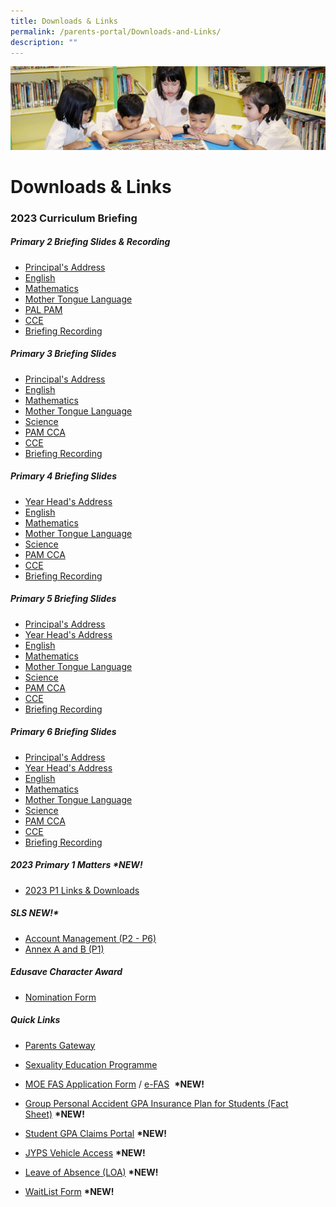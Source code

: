 ```yaml
---
title: Downloads & Links
permalink: /parents-portal/Downloads-and-Links/
description: ""
---
```

![](/images/banner.gif)

Downloads & Links
=================

### 2023 Curriculum Briefing

##### **Primary 2 Briefing Slides & Recording**

*   [Principal's Address](/files/2023%20P2%20P%20Welcome_Address.pdf)
*   [English](/files/2023%20P2%20EL%20Curriculum%20Briefing.pdf)
*   [Mathematics](/files/2023%20P2%20MA%20Curriculum%20Briefing.pdf)
*   [Mother Tongue Language](/files/2023%20P2%20MTL%20Curriculum%20Briefing.pdf)
*   [PAL PAM](/files/2023%20P2%20PAL%20PAM%20Curriculum%20Briefing.pdf)
*   [CCE](/files/CCE%20Briefing%20for%20P2%20parents%202023.pdf)
*   [Briefing Recording](https://drive.google.com/file/d/1Zn-28oWzptc-5pvk8RSwKt39RwxhhN_6/view?usp=sharing)


##### **Primary 3 Briefing Slides**  

*   [Principal's Address](/files/2023%20P3%20P%20Address%202023.pdf)
*   [English](/files/2023%20P3%20EL%20Cclm%20Briefing_upload.pdf)
*   [Mathematics](/files/2023%20P3%20MA%20Curriculum%20Briefing.pdf)
*   [Mother Tongue Language](/files/2023%20P3%20MTL%20Curriculum%20Briefing.pdf)
*   [Science](/files/Primary%203_SCI%2013%20Jan.pdf)
*   [PAM CCA](/files/2023%20P3%20PAM%20CCA%20Curriculum%20Briefing.pdf)
*   [CCE](/files/CCE%20Briefing%20for%20P3%20parents%202023.pdf)
*   [Briefing Recording](https://drive.google.com/file/d/1b0wGLX4sm8CSj-N9E6dizuRe2UTTIhyI/view?usp=sharing)


##### **Primary 4 Briefing Slides**  

*   [Year Head's Address](/files/2023%20YH%20Presentation%20for%20Curriculum%20Briefing%20P4.pdf)
*   [English](/files/2023%20P4%20EL%20Cclm%20Briefing%20uploading.pdf)
*   [Mathematics](/files/2023%20P4%20MA%20Curriculum%20Briefing.pdf)
*   [Mother Tongue Language](/files/2023%20P4%20MTL%20Curriculum%20Briefing.pdf)
*   [Science](/files/2023%20P4%20SCI%20Curriculum%20Briefing.pdf)
*   [PAM CCA](/files/2023%20PAM%20CCA%20Curriculum%20Briefing.pdf)
*   [CCE](/files/CCE%20Briefing%20for%20P4%20parents%202023.pdf)
*   [Briefing Recording](https://drive.google.com/file/d/1weLQFWfjTZfjTJ2UqQfnKBHWZHoRHILo/view?usp=sharing)


##### **Primary 5 Briefing Slides**  

*   [Principal's Address](/files/Curriculum%20Briefing%202023%20for%20PSLE%20Changes%20and%20DSA_P5%20Principal.pdf)
*   [Year Head's Address](/files/P5%20Currciulum%20Briefing%202023_YH%20updated.pdf)
*   [English](/files/2023%20P5%20Std%20EL%20%20Fdn%20EL%20Presentation%20for%20Curriculum%20Briefing%20uploading.pdf)
*   [Mathematics](/files/2023%20P5%20MA%20Curriculum%20Briefing.pdf)
*   [Mother Tongue Language](/files/2023%20P5%20MTL%20Curriculum%20Briefing.pdf)
*   [Science](/files/Primary%205_SCI%2017%20Jan.pdf)
*   [PAM CCA](/files/2023%20P5%20PAM%20CCA%20Curriculum%20Briefing.pdf)
*   [CCE](/files/CCE%20Briefing%20for%20P5%20parents%202023.pdf)
*   [Briefing Recording](https://drive.google.com/file/d/1wkwiCv5skDIXC0-syTdLhuTN6msOMoIK/view?usp=sharing)


##### **Primary 6 Briefing Slides**  

*   [Principal's Address](/files/2023%20P6%20Curriculum%20Briefing%202023%20for%20DSA_Principal.pdf)
*   [Year Head's Address](/files/2023%20YH%20P6%20Currciulum%20Briefing%202023.pdf)
*   [English](/files/2023%20P6%20Std%20EL%20%20Fdn%20EL%20Presentation%20for%20Curriculum%20Briefing%20uploading.pdf)
*   [Mathematics](/files/2023%20P6%20MA%20Curriculum%20Briefing.pdf)
*   [Mother Tongue Language](/files/2023%20P6%20MTL%20Curriculum%20Briefing.pdf)
*   [Science](/files/Primary%206_SCI%2018%20Jan.pdf)
*   [PAM CCA](/files/P6%20Curriculum%20Briefing%202023_PAMCCA.pdf)
*   [CCE](/files/CCE%20Briefing%20for%20P6%20parents%202023.pdf)
*   [Briefing Recording](https://drive.google.com/file/d/1QxLOBtaKAQ5sMV0XtFr3WhHRMNF0q4Vq/view?usp=sharing)

##### **2023 Primary 1 Matters \*NEW!**

*   [2023 P1 Links & Downloads](https://go.gov.sg/jyps2023p1)

##### **SLS NEW!\***

*   [Account Management (P2 - P6)](/files/SLS%20AccountManagement.pdf)
*   [Annex A and B (P1)](/files/2Annex%20A%20and%20B%20for%20SLS_P1.pdf)

##### **Edusave Character Award**

*   [Nomination Form](/files/Nomination%20Form.pdf)


##### **Quick Links**

*   [Parents Gateway](https://junyuanpri-moe-edu-sg-admin.cwp.sg/qql/slot/u499/Downloads/2020/Instructional%20Guide%20to%20Onboard%20Parents%20Gateway.pdf)
*   [Sexuality Education Programme](https://junyuanpri-moe-edu-sg-admin.cwp.sg/departments/character-n-citizenship-education/sexuality-education-programme-sed)
*   [MOE FAS Application Form](https://junyuanpri.moe.edu.sg/qql/slot/u499/Downloads/GGAS_Application%20Form.pdf) / [e-FAS](https://go.gov.sg/moe-efas)  **\*NEW!**
*   [Group Personal Accident GPA Insurance Plan for Students (Fact Sheet)](https://junyuanpri.moe.edu.sg/qql/slot/u499/2023/Product%20Fact%20Sheet%20Year%202023.pdf) **\*NEW!**
*   [Student GPA Claims Portal](https://studentgpa.incomegroupins.com.sg/) **\*NEW!**
*   [JYPS Vehicle Access](https://go.gov.sg/jyps-vehicle-access) **\*NEW!**  
    
*   [Leave of Absence (LOA)](https://go.gov.sg/jyps-loa) **\*NEW!**
*   [WaitList Form](https://go.gov.sg/jypswaitlistform) **\*NEW!**